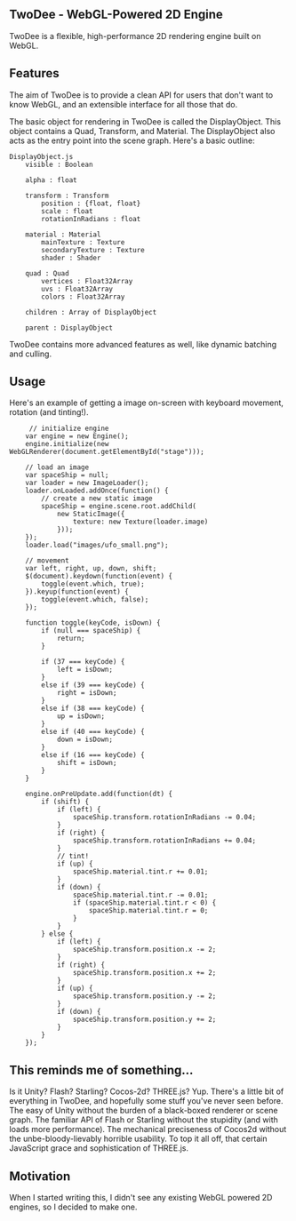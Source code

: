 ## TwoDee - WebGL-Powered 2D Engine
TwoDee is a flexible, high-performance 2D rendering engine built on WebGL.

## Features
The aim of TwoDee is to provide a clean API for users that don't want to know WebGL, and an extensible interface for all
those that do.

The basic object for rendering in TwoDee is called the DisplayObject. This object contains a Quad, Transform, and
Material. The DisplayObject also acts as the entry point into the scene graph. Here's a basic outline:

    DisplayObject.js
        visible : Boolean

        alpha : float

        transform : Transform
            position : {float, float}
            scale : float
            rotationInRadians : float

        material : Material
            mainTexture : Texture
            secondaryTexture : Texture
            shader : Shader

        quad : Quad
            vertices : Float32Array
            uvs : Float32Array
            colors : Float32Array

        children : Array of DisplayObject

        parent : DisplayObject

TwoDee contains more advanced features as well, like dynamic batching and culling.

## Usage
Here's an example of getting a image on-screen with keyboard movement, rotation (and tinting!).

         // initialize engine
        var engine = new Engine();
        engine.initialize(new WebGLRenderer(document.getElementById("stage")));

        // load an image
        var spaceShip = null;
        var loader = new ImageLoader();
        loader.onLoaded.addOnce(function() {
            // create a new static image
            spaceShip = engine.scene.root.addChild(
                new StaticImage({
                    texture: new Texture(loader.image)
                }));
        });
        loader.load("images/ufo_small.png");

        // movement
        var left, right, up, down, shift;
        $(document).keydown(function(event) {
            toggle(event.which, true);
        }).keyup(function(event) {
            toggle(event.which, false);
        });

        function toggle(keyCode, isDown) {
            if (null === spaceShip) {
                return;
            }

            if (37 === keyCode) {
                left = isDown;
            }
            else if (39 === keyCode) {
                right = isDown;
            }
            else if (38 === keyCode) {
                up = isDown;
            }
            else if (40 === keyCode) {
                down = isDown;
            }
            else if (16 === keyCode) {
                shift = isDown;
            }
        }

        engine.onPreUpdate.add(function(dt) {
            if (shift) {
                if (left) {
                    spaceShip.transform.rotationInRadians -= 0.04;
                }
                if (right) {
                    spaceShip.transform.rotationInRadians += 0.04;
                }
                // tint!
                if (up) {
                    spaceShip.material.tint.r += 0.01;
                }
                if (down) {
                    spaceShip.material.tint.r -= 0.01;
                    if (spaceShip.material.tint.r < 0) {
                        spaceShip.material.tint.r = 0;
                    }
                }
            } else {
                if (left) {
                    spaceShip.transform.position.x -= 2;
                }
                if (right) {
                    spaceShip.transform.position.x += 2;
                }
                if (up) {
                    spaceShip.transform.position.y -= 2;
                }
                if (down) {
                    spaceShip.transform.position.y += 2;
                }
            }
        });

## This reminds me of something...
Is it Unity? Flash? Starling? Cocos-2d? THREE.js? Yup. There's a little bit of everything in TwoDee, and hopefully some
stuff you've never seen before. The easy of Unity without the burden of a black-boxed renderer or scene graph. The
familiar API of Flash or Starling without the stupidity (and with loads more performance). The mechanical preciseness of
 Cocos2d without the unbe-bloody-lievably horrible usability. To top it all off, that certain JavaScript grace and
 sophistication of THREE.js.

## Motivation
When I started writing this, I didn't see any existing WebGL powered 2D engines, so I decided to make one.